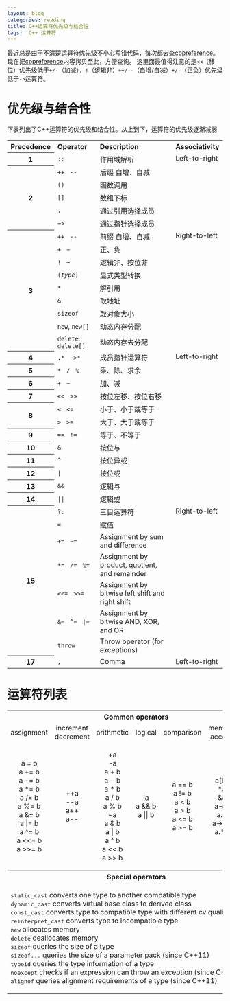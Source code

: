 ```yaml
---
layout: blog
categories: reading
title: C++运算符优先级与结合性
tags:  C++ 运算符
---
```


最近总是由于不清楚运算符优先级不小心写错代码，每次都去查[cppreference][cppref]。现在把[cppreference][cppref]内容拷贝至此，方便查询。
这里面最值得注意的是`<<`（移位）优先级低于`+/-`（加减），`!`（逻辑非）`++/--`（自增/自减）`+/-`（正负）优先级低于`->`运算符。

# 优先级与结合性

<p>下表列出了C++运算符的优先级和结合性。从上到下，运算符的优先级逐渐减弱.</p>

<table class="wikitable table">

<tbody><tr>
<th style="text-align: left"> Precedence
</th>
<th style="text-align: left"> Operator
</th>
<th style="text-align: left"> Description
</th>
<th style="text-align: left"> Associativity
</th></tr>
<tr>
<th> 1
</th>
<td> <code>::</code>
</td>
<td> 作用域解析
</td>
<td style="vertical-align: top" rowspan="6"> Left-to-right
</td></tr>
<tr>
<th rowspan="5"> 2
</th>
<td style="border-bottom-style: none"> <code>++</code>&nbsp;&nbsp; <code>--</code>
</td>
<td style="border-bottom-style: none"> 后缀 自增、自减
</td></tr>
<tr>
<td style="border-bottom-style: none; border-top-style: none"> <code>()</code>
</td>
<td style="border-bottom-style: none; border-top-style: none"> 函数调用
</td></tr>
<tr>
<td style="border-bottom-style: none; border-top-style: none"> <code>[]</code> </td>
<td style="border-bottom-style: none; border-top-style: none"> 数组下标 </td></tr>
<tr>
<td style="border-bottom-style: none; border-top-style: none"> <code>.</code> </td>
<td style="border-bottom-style: none; border-top-style: none"> 通过引用选择成员 </td>
</tr>
<tr>
<td style="border-bottom-style: none; border-top-style: none"> <code>−&gt;</code> </td>
<td style="border-bottom-style: none; border-top-style: none"> 通过指针选择成员 </td>
</tr>
<tr>
<th rowspan="9"> 3 </th>
<td style="border-bottom-style: none"> <code>++</code>&nbsp;&nbsp; <code>--</code>
</td>
<td style="border-bottom-style: none"> 前缀 自增、自减
</td>
<td style="vertical-align: top" rowspan="9"> Right-to-left
</td></tr>
<tr>
<td style="border-bottom-style: none; border-top-style: none"> <code>+</code>&nbsp;&nbsp; <code>−</code>
</td>
<td style="border-bottom-style: none; border-top-style: none"> 正、负
</td></tr>
<tr>
<td style="border-bottom-style: none; border-top-style: none"> <code>!</code>&nbsp;&nbsp; <code>~</code>
</td>
<td style="border-bottom-style: none; border-top-style: none"> 逻辑非、按位非
</td></tr>
<tr>
<td style="border-bottom-style: none; border-top-style: none"> <code>(<i>type</i>)</code>
</td>
<td style="border-bottom-style: none; border-top-style: none"> 显式类型转换
</td></tr>
<tr>
<td style="border-bottom-style: none; border-top-style: none"> <code>*</code>
</td>
<td style="border-bottom-style: none; border-top-style: none"> 解引用
</td></tr>
<tr>
<td style="border-bottom-style: none; border-top-style: none"> <code>&amp;</code>
</td>
<td style="border-bottom-style: none; border-top-style: none"> 取地址
</td></tr>
<tr>
<td style="border-bottom-style: none; border-top-style: none"> <code>sizeof</code>
</td>
<td style="border-bottom-style: none; border-top-style: none"> 取对象大小
</td></tr>
<tr>
<td style="border-bottom-style: none; border-top-style: none"> <code>new</code>, <code>new[]</code>
</td>
<td style="border-bottom-style: none; border-top-style: none"> 动态内存分配
</td></tr>
<tr>
<td style="border-top-style: none"> <code>delete</code>, <code>delete[]</code>
</td>
<td style="border-top-style: none"> 动态内存去分配
</td></tr>
<tr>
<th> 4
</th>
<td> <code>.*</code>&nbsp;&nbsp; <code>-&gt;*</code>
</td>
<td> 成员指针运算符
</td>
<td style="vertical-align: top" rowspan="12"> Left-to-right
</td></tr>
<tr>
<th> 5
</th>
<td> <code>*</code>&nbsp;&nbsp; <code>/</code>&nbsp;&nbsp; <code>%</code>
</td>
<td> 乘、除、求余
</td></tr>
<tr>
<th> 6
</th>
<td> <code>+</code>&nbsp;&nbsp; <code>−</code>
</td>
<td> 加、减
</td></tr>
<tr>
<th> 7
</th>
<td> <code>&lt;&lt;</code>&nbsp;&nbsp; <code>&gt;&gt;</code>
</td>
<td> 按位左移、按位右移
</td></tr>
<tr>
<th rowspan="2"> 8
</th>
<td style="border-bottom-style: none"> <code>&lt;</code>&nbsp;&nbsp; <code>&lt;=</code>
</td>
<td style="border-bottom-style: none"> 小于、小于或等于
</td></tr>
<tr>
<td style="border-top-style: none"> <code>&gt;</code>&nbsp;&nbsp; <code>&gt;=</code>
</td>
<td style="border-top-style: none"> 大于、大于或等于
</td></tr>
<tr>
<th> 9
</th>
<td> <code>==</code>&nbsp;&nbsp; <code>!=</code>
</td>
<td> 等于、不等于
</td></tr>
<tr>
<th> 10
</th>
<td> <code>&amp;</code>
</td>
<td> 按位与
</td></tr>
<tr>
<th> 11
</th>
<td> <code>^</code>
</td>
<td> 按位异或
</td></tr>
<tr>
<th> 12
</th>
<td> <code>|</code>
</td>
<td> 按位或
</td></tr>
<tr>
<th> 13
</th>
<td> <code>&amp;&amp;</code>
</td>
<td> 逻辑与
</td></tr>
<tr>
<th> 14
</th>
<td> <code>||</code>
</td>
<td> 逻辑或
</td></tr>
<tr>
<th rowspan="7"> 15
</th>
<td style="border-bottom-style: none"> <code>?:</code>
</td>
<td style="border-bottom-style: none"> 三目运算符
</td>
<td style="vertical-align: top" rowspan="7"> Right-to-left
</td></tr>
<tr>
<td style="border-bottom-style: none; border-top-style: none"> <code>=</code>
</td>
<td style="border-bottom-style: none; border-top-style: none"> 赋值
</td></tr>
<tr>
<td style="border-bottom-style: none; border-top-style: none"> <code>+=</code>&nbsp;&nbsp; <code>−=</code>
</td>
<td style="border-bottom-style: none; border-top-style: none"> Assignment by sum and difference
</td></tr>
<tr>
<td style="border-bottom-style: none; border-top-style: none"> <code>*=</code>&nbsp;&nbsp; <code>/=</code>&nbsp;&nbsp; <code>%=</code>
</td>
<td style="border-bottom-style: none; border-top-style: none"> Assignment by product, quotient, and remainder
</td></tr>
<tr>
<td style="border-bottom-style: none; border-top-style: none"> <code>&lt;&lt;=</code>&nbsp;&nbsp; <code>&gt;&gt;=</code>
</td>
<td style="border-bottom-style: none; border-top-style: none"> Assignment by bitwise left shift and right shift
</td></tr>
<tr>
<td style="border-bottom-style: none; border-top-style: none"> <code>&amp;=</code>&nbsp;&nbsp; <code>^=</code>&nbsp;&nbsp; <code>|=</code>
</td>
<td style="border-bottom-style: none; border-top-style: none"> Assignment by bitwise AND, XOR, and OR
</td></tr>
<tr>
<td style="border-top-style: none"> <code>throw</code>
</td>
<td style="border-top-style: none"> Throw operator (for exceptions)
</td></tr>
<tr>
<th> 17
</th>
<td> <code>,</code>
</td>
<td> Comma
</td>
<td> Left-to-right
</td></tr></tbody></table>

# 运算符列表

<table class="wikitable table">

<tbody><tr style="text-align:center">
<th colspan="7"> Common operators
</th></tr>
<tr style="text-align:center">
<td> <span href="/w/cpp/language/operator_assignment" title="cpp/language/operator assignment"> assignment</span>
</td>
<td> <span href="/w/cpp/language/operator_incdec" title="cpp/language/operator incdec"> increment<br>decrement</span>
</td>
<td> <span href="/w/cpp/language/operator_arithmetic" title="cpp/language/operator arithmetic"> arithmetic</span>
</td>
<td> <span href="/w/cpp/language/operator_logical" title="cpp/language/operator logical"> logical</span>
</td>
<td> <span href="/w/cpp/language/operator_comparison" title="cpp/language/operator comparison"> comparison</span>
</td>
<td> <span href="/w/cpp/language/operator_member_access" title="cpp/language/operator member access"> member<br>access</span>
</td>
<td> <span href="/w/cpp/language/operator_other" title="cpp/language/operator other"> other</span>
</td></tr>
<tr style="text-align:center">
<td>
<p><span class="t-c"><span class="mw-geshi cpp source-cpp">a <span class="sy1">=</span> b<br>
a <span class="sy2">+</span><span class="sy1">=</span> b<br>
a <span class="sy2">-</span><span class="sy1">=</span> b<br>
a <span class="sy2">*</span><span class="sy1">=</span> b<br>
a <span class="sy2">/</span><span class="sy1">=</span> b<br>
a <span class="sy2">%</span><span class="sy1">=</span> b<br>
a <span class="sy3">&amp;</span><span class="sy1">=</span> b<br>
a <span class="sy3">|</span><span class="sy1">=</span> b<br>
a <span class="sy3">^</span><span class="sy1">=</span> b<br>
a <span class="sy1">&lt;&lt;=</span> b<br>
a <span class="sy1">&gt;&gt;=</span> b</span></span>
</p>
</td>
<td>
<p><span class="t-c"><span class="mw-geshi cpp source-cpp"><span class="sy2">++</span>a<br>
<span class="sy2">--</span>a<br>
a<span class="sy2">++</span><br>
a<span class="sy2">--</span></span></span>
</p>
</td>
<td>
<p><span class="t-c"><span class="mw-geshi cpp source-cpp"><span class="sy2">+</span>a<br>
<span class="sy2">-</span>a<br>
a <span class="sy2">+</span> b<br>
a <span class="sy2">-</span> b<br>
a <span class="sy2">*</span> b<br>
a <span class="sy2">/</span> b<br>
a <span class="sy2">%</span> b<br>
~a<br>
a <span class="sy3">&amp;</span> b<br>
a <span class="sy3">|</span> b<br>
a <span class="sy3">^</span> b<br>
a <span class="sy1">&lt;&lt;</span> b<br>
a <span class="sy1">&gt;&gt;</span> b</span></span>
</p>
</td>
<td>
<p><span class="t-c"><span class="mw-geshi cpp source-cpp"><span class="sy3">!</span>a<br>
a <span class="sy3">&amp;&amp;</span> b<br>
a <span class="sy3">||</span> b</span></span>
</p>
</td>
<td>
<p><span class="t-c"><span class="mw-geshi cpp source-cpp">a <span class="sy1">==</span> b<br>
a <span class="sy3">!</span><span class="sy1">=</span> b<br>
a <span class="sy1">&lt;</span> b<br>
a <span class="sy1">&gt;</span> b<br>
a <span class="sy1">&lt;=</span> b<br>
a <span class="sy1">&gt;=</span> b</span></span>
</p>
</td>
<td>
<p><span class="t-c"><span class="mw-geshi cpp source-cpp">a<span class="br0">[</span>b<span class="br0">]</span><br>
<span class="sy2">*</span>a<br>
<span class="sy3">&amp;</span>a<br>
a<span class="sy2">-</span><span class="sy1">&gt;</span>b<br>
a.<span class="me1">b</span><br>
a<span class="sy2">-</span><span class="sy1">&gt;</span><span class="sy2">*</span>b<br>
a.<span class="sy2">*</span>b</span></span>
</p>
</td>
<td>
<p><span class="t-c"><span class="mw-geshi cpp source-cpp">a<span class="br0">(</span>...<span class="br0">)</span><br>
a, b<br>
<span class="br0">(</span>type<span class="br0">)</span> a<br>
<span class="sy4">?</span> <span class="sy4">:</span></span></span>
</p>
</td></tr>
<tr>
<th colspan="7"> Special operators
</th></tr>
<tr>
<td colspan="7">
<p><span href="/w/cpp/language/static_cast" title="cpp/language/static cast"><tt>static_cast</tt></span> converts one type to another compatible type <br>
<span href="/w/cpp/language/dynamic_cast" title="cpp/language/dynamic cast"><tt>dynamic_cast</tt></span> converts virtual base class to derived class<br>
<span href="/w/cpp/language/const_cast" title="cpp/language/const cast"><tt>const_cast</tt></span> converts type to compatible type with different <span href="/w/cpp/language/cv" title="cpp/language/cv">cv</span> qualifiers<br>
<span href="/w/cpp/language/reinterpret_cast" title="cpp/language/reinterpret cast"><tt>reinterpret_cast</tt></span> converts type to incompatible type<br>
<span href="/w/cpp/memory/new/operator_new" title="cpp/memory/new/operator new"><tt>new</tt></span> allocates memory<br>
<span href="/w/cpp/memory/new/operator_delete" title="cpp/memory/new/operator delete"><tt>delete</tt></span> deallocates memory<br>
<span href="/w/cpp/language/sizeof" title="cpp/language/sizeof"><tt>sizeof</tt></span> queries the size of a type<br>
<span href="/w/cpp/language/sizeof..." title="cpp/language/sizeof..."><tt>sizeof...</tt></span> queries the size of a <span href="/w/cpp/language/parameter_pack" title="cpp/language/parameter pack">parameter pack</span> <span class="t-mark-rev t-since-cxx11">(since C++11)</span><br>
<span href="/w/cpp/language/typeid" title="cpp/language/typeid"><tt>typeid</tt></span> queries the type information of a type<br>
<span href="/w/cpp/language/noexcept" title="cpp/language/noexcept"><tt>noexcept</tt></span> checks if an expression can throw an exception <span class="t-mark-rev t-since-cxx11">(since C++11)</span><br>
<span href="/w/cpp/language/alignof" title="cpp/language/alignof"><tt>alignof</tt></span> queries alignment requirements of a type <span class="t-mark-rev t-since-cxx11">(since C++11)</span>
</p>
</td></tr></tbody></table>

</div>

[cppref]: http://en.cppreference.com/w/cpp/language/operator_precedence
